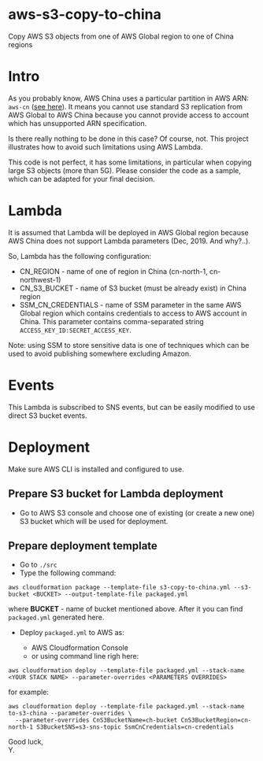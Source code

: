 # aws-s3-copy-to-china
Copy AWS S3 objects from one of AWS Global region to one of China regions

# Intro
As you probably know, AWS China uses a particular partition in AWS ARN: `aws-cn` ([see here](https://docs.amazonaws.cn/en_us/general/latest/gr/aws-arns-and-namespaces.html)).
It means you cannot use standard S3 replication from AWS Global to AWS China because
you cannot provide access to account which has unsupported ARN specification.

Is there really nothing to be done in this case? Of course, not. This project illustrates how to avoid such limitations using AWS Lambda.

This code is not perfect, it has some limitations, in particular when copying large S3 objects (more than 5G).
Please consider the code as a sample, which can be adapted for your final decision.

# Lambda
It is assumed that Lambda will be deployed in AWS Global region because AWS China does not support
Lambda parameters (Dec, 2019. And why?..).

So, Lambda has the following configuration:
* CN_REGION - name of one of region in China (cn-north-1, cn-northwest-1)
* CN_S3_BUCKET - name of S3 bucket (must be already exist) in China region
* SSM_CN_CREDENTIALS - name of SSM parameter in the same AWS Global region which contains credentials to access to AWS account in China.
This parameter contains comma-separated string `ACCESS_KEY_ID:SECRET_ACCESS_KEY`. 

Note: using SSM to store sensitive data is one of techniques which can be used to avoid publishing somewhere excluding Amazon.

# Events
This Lambda is subscribed to SNS events, but can be easily modified to use direct S3 bucket events.

# Deployment
Make sure AWS CLI is installed and configured to use.

## Prepare S3 bucket for Lambda deployment
* Go to AWS S3 console and choose one of existing (or create a new one) S3 bucket which will be used for deployment.

## Prepare deployment template
* Go to `./src`
* Type the following command:
```
aws cloudformation package --template-file s3-copy-to-china.yml --s3-bucket <BUCKET> --output-template-file packaged.yml
```

where **BUCKET** - name of bucket mentioned above. After it you can find `packaged.yml` generated here.

* Deploy `packaged.yml` to AWS as:

   * AWS Cloudformation Console
   * or using command line righ here:

```
aws cloudformation deploy --template-file packaged.yml --stack-name <YOUR STACK NAME> --parameter-overrides <PARAMETERS OVERRIDES>
```
for example:
```
aws cloudformation deploy --template-file packaged.yml --stack-name to-s3-china --parameter-overrides \
  --parameter-overrides CnS3BucketName=ch-bucket CnS3BucketRegion=cn-north-1 S3BucketSNS=s3-sns-topic SsmCnCredentials=cn-credentials
```

Good luck,  
Y.

